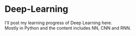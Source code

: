 # Deep-Learning

I'll post my learning progress of Deep Learning here.  
Mostly in Python and the content includes NN, CNN and RNN.
